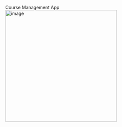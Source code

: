 Course Management App
<img width="349" alt="image" src="https://github.com/baothai123789/courseApp/assets/130385743/b6a8da36-e666-4739-b699-b86495670590">
